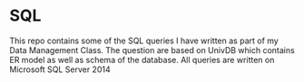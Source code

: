 # SQL
This repo contains some of the SQL queries I have written as part of my Data Management Class.
The question are based on UnivDB which contains ER model as well as schema of the database.
All queries are written on Microsoft SQL Server 2014

